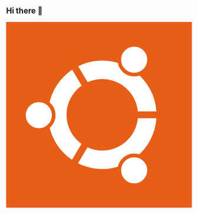 ## Hi there 👋

<svg xmlns="http://www.w3.org/2000/svg"
    aria-label="Ubuntu" role="img"
    viewBox="0 0 512 512">
  <path d="m0 0H512V512H0" fill="#e65e17"/>
  <circle cx="265" cy="256" r="124" fill="none" stroke="#fff" stroke-width="51"/>
  <g fill="#fff" stroke="#e65e17" stroke-width="10">
    <circle cx="90" cy="257" r="41"/>
    <circle cx="353" cy="409" r="41"/>
    <circle cx="353" cy="104" r="41"/>
    <path stroke-width="19" d="M185,118l82,138m0,0h155h-155l-84,140"/>
  </g>
</svg>

<!--
**Joetommy/Joetommy** is a ✨ _special_ ✨ repository because its `README.md` (this file) appears on your GitHub profile.

Here are some ideas to get you started:

- 🔭 I’m currently working on ...
- 🌱 I’m currently learning ...
- 👯 I’m looking to collaborate on ...
- 🤔 I’m looking for help with ...
- 💬 Ask me about ...
- 📫 How to reach me: ...
- 😄 Pronouns: ...
- ⚡ Fun fact: ...
-->
